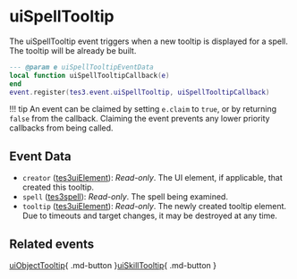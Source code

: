 # uiSpellTooltip
<div class="search_terms" style="display: none">uispelltooltip</div>

<!---
	This file is autogenerated. Do not edit this file manually. Your changes will be ignored.
	More information: https://github.com/MWSE/MWSE/tree/master/docs
-->

The uiSpellTooltip event triggers when a new tooltip is displayed for a spell. The tooltip will be already be built.

```lua
--- @param e uiSpellTooltipEventData
local function uiSpellTooltipCallback(e)
end
event.register(tes3.event.uiSpellTooltip, uiSpellTooltipCallback)
```

!!! tip
	An event can be claimed by setting `e.claim` to `true`, or by returning `false` from the callback. Claiming the event prevents any lower priority callbacks from being called.

## Event Data

* `creator` ([tes3uiElement](../types/tes3uiElement.md)): *Read-only*. The UI element, if applicable, that created this tooltip.
* `spell` ([tes3spell](../types/tes3spell.md)): *Read-only*. The spell being examined.
* `tooltip` ([tes3uiElement](../types/tes3uiElement.md)): *Read-only*. The newly created tooltip element. Due to timeouts and target changes, it may be destroyed at any time.


## Related events

[uiObjectTooltip](./uiObjectTooltip.md){ .md-button }[uiSkillTooltip](./uiSkillTooltip.md){ .md-button }

